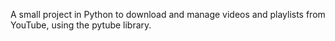A small project in Python to download and manage videos and playlists from YouTube, using the pytube library.